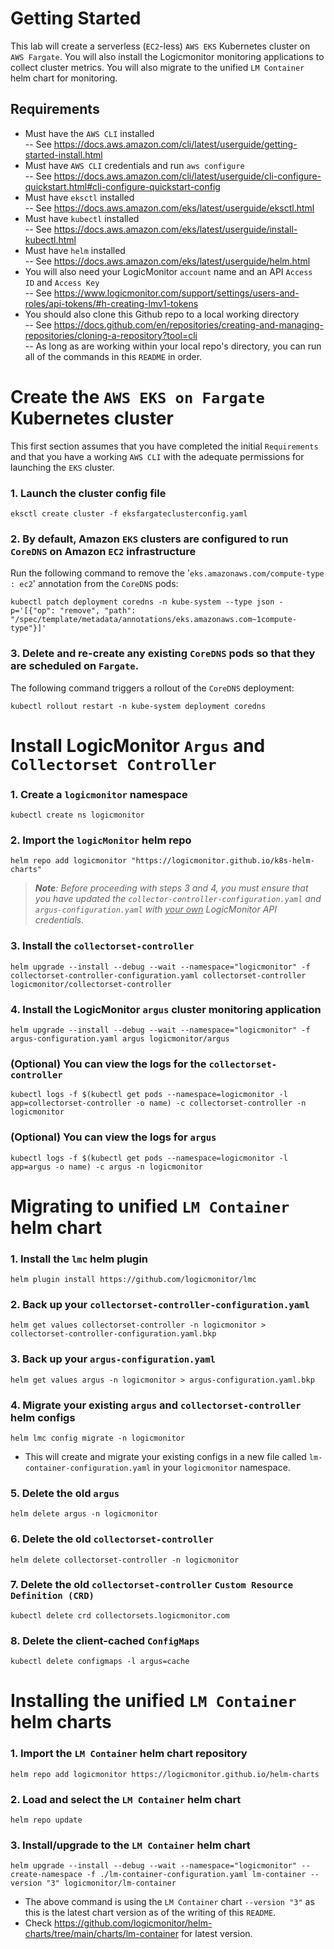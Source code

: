 # Getting Started
This lab will create a serverless (`EC2`-less) `AWS EKS` Kubernetes cluster on `AWS Fargate`. You will also install the Logicmonitor monitoring applications to collect cluster metrics. You will also migrate to the unified `LM Container` helm chart for monitoring.

## Requirements
- Must have the `AWS CLI` installed <br>
-- See https://docs.aws.amazon.com/cli/latest/userguide/getting-started-install.html
- Must have `AWS CLI` credentials and run `aws configure` <br>
-- See https://docs.aws.amazon.com/cli/latest/userguide/cli-configure-quickstart.html#cli-configure-quickstart-config
- Must have `eksctl` installed <br>
-- See https://docs.aws.amazon.com/eks/latest/userguide/eksctl.html
- Must have `kubectl` installed <br>
-- See https://docs.aws.amazon.com/eks/latest/userguide/install-kubectl.html
- Must have `helm` installed <br>
-- See https://docs.aws.amazon.com/eks/latest/userguide/helm.html
- You will also need your LogicMonitor `account` name and an API `Access ID` and `Access Key` <br>
-- See https://www.logicmonitor.com/support/settings/users-and-roles/api-tokens/#h-creating-lmv1-tokens
- You should also clone this Github repo to a local working directory <br>
-- See https://docs.github.com/en/repositories/creating-and-managing-repositories/cloning-a-repository?tool=cli <br>
-- As long as are working within your local repo's directory, you can run all of the commands in this `README` in order.

# Create the `AWS EKS on Fargate` Kubernetes cluster
This first section assumes that you have completed the initial `Requirements` and that you have a working `AWS CLI` with the adequate permissions for launching the `EKS` cluster.
### 1. Launch the cluster config file
```
eksctl create cluster -f eksfargateclusterconfig.yaml
```

### 2. By default, Amazon `EKS` clusters are configured to run `CoreDNS` on Amazon `EC2` infrastructure
Run the following command to remove the '`eks.amazonaws.com/compute-type : ec2`' annotation from the `CoreDNS` pods:
```
kubectl patch deployment coredns -n kube-system --type json -p='[{"op": "remove", "path": "/spec/template/metadata/annotations/eks.amazonaws.com~1compute-type"}]'
```

### 3. Delete and re-create any existing `CoreDNS` pods so that they are scheduled on `Fargate`. 
The following command triggers a rollout of the `CoreDNS` deployment:
```
kubectl rollout restart -n kube-system deployment coredns
```
# Install LogicMonitor `Argus` and `Collectorset Controller`

### 1. Create a `logicmonitor` namespace
```
kubectl create ns logicmonitor
```

### 2. Import the `logicMonitor` helm repo
```
helm repo add logicmonitor "https://logicmonitor.github.io/k8s-helm-charts"
```
> <i><b>Note</b>: Before proceeding with steps 3 and 4, you must ensure that you have updated the `collector-controller-configuration.yaml` and `argus-configuration.yaml` with <u>your own</u> LogicMonitor API credentials.</i>
### 3. Install the `collectorset-controller`
```
helm upgrade --install --debug --wait --namespace="logicmonitor" -f collectorset-controller-configuration.yaml collectorset-controller logicmonitor/collectorset-controller
```
### 4. Install the LogicMonitor `argus` cluster monitoring application
```
helm upgrade --install --debug --wait --namespace="logicmonitor" -f argus-configuration.yaml argus logicmonitor/argus
```

### (Optional) You can view the logs for the `collectorset-controller`
```
kubectl logs -f $(kubectl get pods --namespace=logicmonitor -l app=collectorset-controller -o name) -c collectorset-controller -n logicmonitor
```
### (Optional) You can view the logs for `argus`
```
kubectl logs -f $(kubectl get pods --namespace=logicmonitor -l app=argus -o name) -c argus -n logicmonitor
```
# Migrating to unified `LM Container` helm chart

### 1. Install the `lmc` helm plugin
```
helm plugin install https://github.com/logicmonitor/lmc
```

### 2. Back up your `collectorset-controller-configuration.yaml`
```
helm get values collectorset-controller -n logicmonitor > collectorset-controller-configuration.yaml.bkp
```

### 3. Back up your `argus-configuration.yaml`
```
helm get values argus -n logicmonitor > argus-configuration.yaml.bkp
```

### 4. Migrate your existing `argus` and `collectorset-controller` helm configs
```
helm lmc config migrate -n logicmonitor
```
- This will create and migrate your existing configs in a new file called `lm-container-configuration.yaml` in your `logicmonitor` namespace.

### 5. Delete the old `argus`
```
helm delete argus -n logicmonitor
```

### 6. Delete the old `collectorset-controller`
```
helm delete collectorset-controller -n logicmonitor
```

### 7. Delete the old `collectorset-controller` `Custom Resource Definition (CRD)`
```
kubectl delete crd collectorsets.logicmonitor.com
```

### 8. Delete the client-cached `ConfigMaps`
```
kubectl delete configmaps -l argus=cache
```
# Installing the unified `LM Container` helm charts

### 1. Import the `LM Container` helm chart repository
```
helm repo add logicmonitor https://logicmonitor.github.io/helm-charts
```
### 2. Load and select the `LM Container` helm chart
```
helm repo update
```

### 3. Install/upgrade to the `LM Container` helm chart
```
helm upgrade --install --debug --wait --namespace="logicmonitor" --create-namespace -f ./lm-container-configuration.yaml lm-container --version "3" logicmonitor/lm-container
```
- The above command is using the `LM Container` chart `--version "3"` as this is the latest chart version as of the writing of this `README`.
- Check https://github.com/logicmonitor/helm-charts/tree/main/charts/lm-container for latest version.